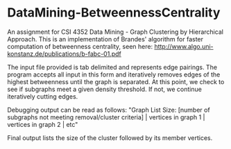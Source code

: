# DataMining-BetweennessCentrality

An assignment for CSI 4352 Data Mining - Graph Clustering by Hierarchical Approach. This is an implementation of Brandes' algorithm for faster computation of betweenness centrality, seen here: http://www.algo.uni-konstanz.de/publications/b-fabc-01.pdf

The input file provided is tab delimited and represents edge pairings. The program accepts all input in this form and iteratively removes edges of the highest betweenness until the graph is separated. At this point, we check to see if subgraphs meet a given density threshold. If not, we continue iteratively cutting edges.

Debugging output can be read as follows:
"Graph List Size: [number of subgraphs not meeting removal/cluster criteria] | vertices in graph 1 | vertices in graph 2 | etc"

Final output lists the size of the cluster followed by its member vertices.
